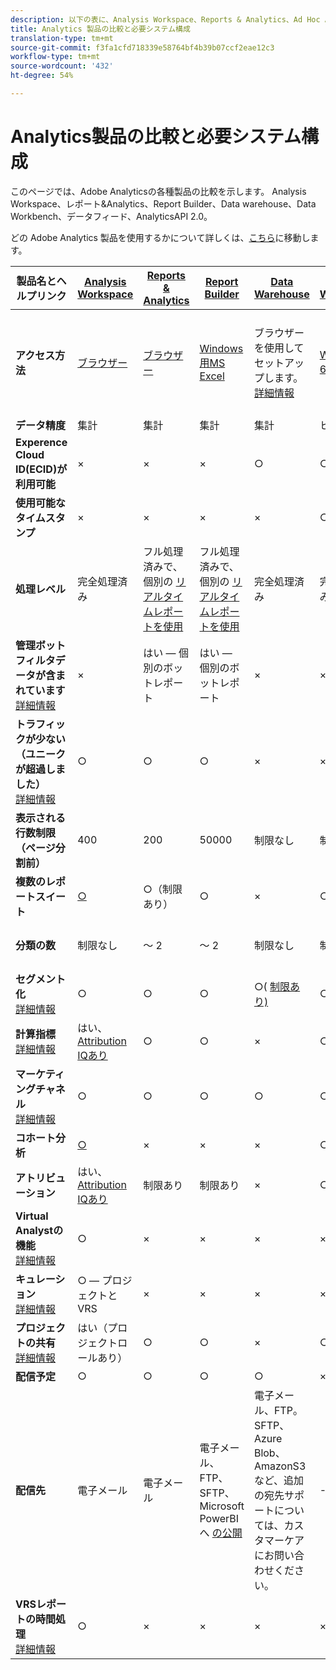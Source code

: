 ```yaml
---
description: 以下の表に、Analysis Workspace、Reports & Analytics、Ad Hoc Analysis、Report Builder、Data Warehouse、および Data Workbench の機能の比較と必要システム構成を示します。
title: Analytics 製品の比較と必要システム構成
translation-type: tm+mt
source-git-commit: f3fa1cfd718339e58764bf4b39b07ccf2eae12c3
workflow-type: tm+mt
source-wordcount: '432'
ht-degree: 54%

---
```



# Analytics製品の比較と必要システム構成

このページでは、Adobe Analyticsの各種製品の比較を示します。 Analysis Workspace、レポート&amp;Analytics、Report Builder、Data warehouse、Data Workbench、データフィード、AnalyticsAPI 2.0。

どの Adobe Analytics 製品を使用するかについて詳しくは、[こちら](/help/admin/c-analytics-product-comparison/which-analytics-tool.md)に移動します。

| 製品名とヘルプリンク | [Analysis Workspace](/help/analyze/analysis-workspace/home.md) | [Reports &amp; Analytics](/help/analyze/reports-analytics/getting-started.md) | [Report Builder](/help/analyze/report-builder/home.md) | [Data Warehouse](/help/export/data-warehouse/data-warehouse.md) | [Data Workbench](https://docs.adobe.com/content/help/ja-JP/data-workbench/using/home.html) | [データフィード](/help/export/analytics-data-feed/data-feed-overview.md) | [AnalyticsAPI 2.0](https://www.adobe.io/apis/experiencecloud/analytics/docs.html) |
|---|---|---|---|---|---|---|---|
| **アクセス方法** | [ブラウザー](/help/admin/sys-reqs.md) | [ブラウザー](/help/admin/sys-reqs.md) | [Windows用MS Excel](/help/analyze/report-builder/setup/system-requirements.md) | ブラウザーを使用してセットアップします。 [詳細情報](/help/admin/sys-reqs.md) | [Windows 64ビット](https://docs.adobe.com/content/help/ja-JP/data-workbench/using/install/c-data-workbench-client-install.html) | ブラウザーを使用してセットアップします。 [詳細情報](/help/export/analytics-data-feed/data-feed-overview.md) | RESTful APIツール。 AdobeI/O資格情報を使用してログインします。 [詳細情報](https://www.adobe.io/apis/experiencecloud/analytics/docs.html) |
| **データ精度** | 集計 | 集計 | 集計 | 集計 | ヒット | ヒット | 集計 |
| **Experence Cloud ID(ECID)が利用可能** | × | × | × | ○ | ○ | ○ | × |
| **使用可能なタイムスタンプ** | × | × | × | × | ○ | ○ | × |
| **処理レベル** | 完全処理済み | フル処理済みで、個別の [リアルタイムレポートを使用](/help/components/c-real-time-reporting/realtime.md) | フル処理済みで、個別の [リアルタイムレポートを使用](/help/components/c-real-time-reporting/realtime.md) | 完全処理済み | 完全処理済み | 完全処理済み | 完全処理済み |
| **管理ボットフィルタデータが含まれています** <br> [詳細情報](/help/admin/admin/bot-removal/bot-removal.md) | × | はい — 個別のボットレポート | はい — 個別のボットレポート | × | × | × | × |
| **トラフィックが少ない（ユニークが超過しました）** <br> [詳細情報](/help/technotes/low-traffic.md) | ○ | ○ | ○ | × | × | × | ○ |
| **表示される行数制限（ページ分割前）** | 400 | 200 | 50000 | 制限なし | 制限なし | 制限なし | 50000 |
| **複数のレポートスイート** | [○](/help/analyze/analysis-workspace/build-workspace-project/multiple-report-suites.md) | ○（制限あり） | ○ | × | ○ | × | ○ |
| **分類の数** | 制限なし | ～ 2 | ～ 2 | 制限なし | 制限なし | 制限なし | 無制限、複数のクエリに対して実行 |
| **セグメント化** <br> [詳細情報](/help/components/c-segmentation/c-segmentation-workflow/seg-workflow.md) | ○ | ○ | ○ | ○( [制限あり)](/help/components/c-segmentation/seg-reference/seg-compatibility.md) | ○ | × | ○ |
| **計算指標** <br> [詳細情報](/help/components/c-calcmetrics/cm-overview.md) | はい、 [Attribution IQあり](/help/analyze/analysis-workspace/attribution/overview.md) | ○ | ○ | × | ○ | × | はい、 [Attribution IQあり](/help/analyze/analysis-workspace/attribution/overview.md) |
| **マーケティングチャネル** <br> [詳細情報](/help/components/c-marketing-channels/c-getting-started-mchannel.md) | ○ | ○ | ○ | ○ | ○ | はい — [va_finder、va_closer](/help/export/analytics-data-feed/c-df-contents/datafeeds-reference.md) | ○ |
| **コホート分析** | [○](/help/analyze/analysis-workspace/visualizations/cohort-table/cohort-analysis.md) | × | × | × | ○ | × | × |
| **アトリビューション** | はい、 [Attribution IQあり](/help/analyze/analysis-workspace/attribution/overview.md) | 制限あり | 制限あり | × | ○ | × | はい、 [Attribution IQあり](/help/analyze/analysis-workspace/attribution/overview.md) |
| **Virtual Analystの機能** <br> [詳細情報](/help/analyze/analysis-workspace/virtual-analyst/overview.md) | ○ | × | × | × | × | × | ○ |
| **キュレーション** <br> [詳細情報](/help/analyze/analysis-workspace/curate-share/curate.md) | ○ — プロジェクトとVRS | × | × | × | × | × | ○ - VRSのみ |
| **プロジェクトの共有** <br> [詳細情報](/help/analyze/analysis-workspace/curate-share/share-projects.md) | はい（プロジェクトロールあり） | ○ | ○ | × | ○ | × | × |
| **配信予定** | ○ | ○ | ○ | ○ | × | ○ | × |
| **配信先** | 電子メール | 電子メール | 電子メール、FTP、SFTP、Microsoft PowerBIへ [の公開](/help/analyze/report-builder/c-publish-power-bi/power-bi.md) | 電子メール、FTP。 SFTP、Azure Blob、AmazonS3など、追加の宛先サポートについては、カスタマーケアにお問い合わせください。 | - | FTP、SFTP、Azure Blob、AmazonS3 | - |
| **VRSレポートの時間処理** <br> [詳細情報](/help/components/vrs/vrs-report-time-processing.md) | ○ | × | × | × | × | × | ○ |
